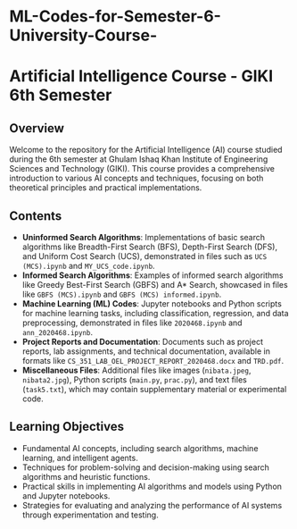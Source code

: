 # ML-Codes-for-Semester-6-University-Course-
<h1>Artificial Intelligence Course - GIKI 6th Semester</h1>

<h2>Overview</h2>
<p>Welcome to the repository for the Artificial Intelligence (AI) course studied during the 6th semester at Ghulam Ishaq Khan Institute of Engineering Sciences and Technology (GIKI). This course provides a comprehensive introduction to various AI concepts and techniques, focusing on both theoretical principles and practical implementations.</p>

<h2>Contents</h2>
<ul>
  <li><strong>Uninformed Search Algorithms</strong>: Implementations of basic search algorithms like Breadth-First Search (BFS), Depth-First Search (DFS), and Uniform Cost Search (UCS), demonstrated in files such as <code>UCS (MCS).ipynb</code> and <code>MY_UCS_code.ipynb</code>.</li>
  <li><strong>Informed Search Algorithms</strong>: Examples of informed search algorithms like Greedy Best-First Search (GBFS) and A* Search, showcased in files like <code>GBFS (MCS).ipynb</code> and <code>GBFS (MCS) informed.ipynb</code>.</li>
  <li><strong>Machine Learning (ML) Codes</strong>: Jupyter notebooks and Python scripts for machine learning tasks, including classification, regression, and data preprocessing, demonstrated in files like <code>2020468.ipynb</code> and <code>ann_2020468.ipynb</code>.</li>
  <li><strong>Project Reports and Documentation</strong>: Documents such as project reports, lab assignments, and technical documentation, available in formats like <code>CS_351_LAB_OEL_PROJECT_REPORT_2020468.docx</code> and <code>TRD.pdf</code>.</li>
  <li><strong>Miscellaneous Files</strong>: Additional files like images (<code>nibata.jpeg</code>, <code>nibata2.jpg</code>), Python scripts (<code>main.py</code>, <code>prac.py</code>), and text files (<code>task5.txt</code>), which may contain supplementary material or experimental code.</li>
</ul>

<h2>Learning Objectives</h2>
<ul>
  <li>Fundamental AI concepts, including search algorithms, machine learning, and intelligent agents.</li>
  <li>Techniques for problem-solving and decision-making using search algorithms and heuristic functions.</li>
  <li>Practical skills in implementing AI algorithms and models using Python and Jupyter notebooks.</li>
  <li>Strategies for evaluating and analyzing the performance of AI systems through experimentation and testing.</li>
</ul>
